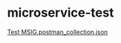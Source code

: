 # microservice-test
  [Test MSIG.postman_collection.json](https://github.com/riskigalangsaputra/microservice-test/files/15448228/Test.MSIG.postman_collection.json)
